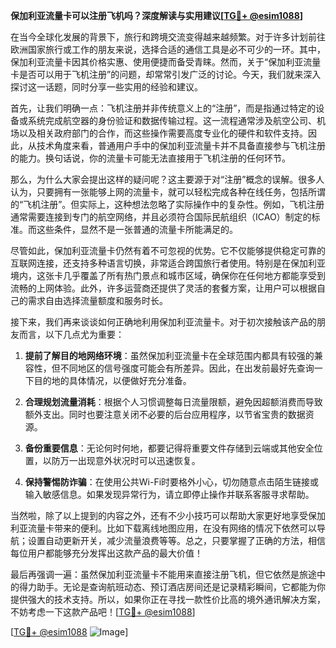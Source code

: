 **保加利亚流量卡可以注册飞机吗？深度解读与实用建议[[TG💪+ @esim1088](https://t.me/s/esim1088)]**

在当今全球化发展的背景下，旅行和跨境交流变得越来越频繁。对于许多计划前往欧洲国家旅行或工作的朋友来说，选择合适的通信工具是必不可少的一环。其中，保加利亚流量卡因其价格实惠、使用便捷而备受青睐。然而，关于“保加利亚流量卡是否可以用于飞机注册”的问题，却常常引发广泛的讨论。今天，我们就来深入探讨这一话题，同时分享一些实用的经验和建议。

首先，让我们明确一点：飞机注册并非传统意义上的“注册”，而是指通过特定的设备或系统完成航空器的身份验证和数据传输过程。这一流程通常涉及航空公司、机场以及相关政府部门的合作，而这些操作需要高度专业化的硬件和软件支持。因此，从技术角度来看，普通用户手中的保加利亚流量卡并不具备直接参与飞机注册的能力。换句话说，你的流量卡可能无法直接用于飞机注册的任何环节。

那么，为什么大家会提出这样的疑问呢？这主要源于对“注册”概念的误解。很多人认为，只要拥有一张能够上网的流量卡，就可以轻松完成各种在线任务，包括所谓的“飞机注册”。但实际上，这种想法忽略了实际操作中的复杂性。例如，飞机注册通常需要连接到专门的航空网络，并且必须符合国际民航组织（ICAO）制定的标准。而这些条件，显然不是一张普通的流量卡所能满足的。

尽管如此，保加利亚流量卡仍然有着不可忽视的优势。它不仅能够提供稳定可靠的互联网连接，还支持多种语言切换，非常适合跨国旅行者使用。特别是在保加利亚境内，这张卡几乎覆盖了所有热门景点和城市区域，确保你在任何地方都能享受到流畅的上网体验。此外，许多运营商还提供了灵活的套餐方案，让用户可以根据自己的需求自由选择流量额度和服务时长。

接下来，我们再来谈谈如何正确地利用保加利亚流量卡。对于初次接触该产品的朋友而言，以下几点尤为重要：

1. **提前了解目的地网络环境**：虽然保加利亚流量卡在全球范围内都具有较强的兼容性，但不同地区的信号强度可能会有所差异。因此，在出发前最好先查询一下目的地的具体情况，以便做好充分准备。

2. **合理规划流量消耗**：根据个人习惯调整每日流量限额，避免因超额消费而导致额外支出。同时也要注意关闭不必要的后台应用程序，以节省宝贵的数据资源。

3. **备份重要信息**：无论何时何地，都要记得将重要文件存储到云端或其他安全位置，以防万一出现意外状况时可以迅速恢复。

4. **保持警惕防诈骗**：在使用公共Wi-Fi时要格外小心，切勿随意点击陌生链接或输入敏感信息。如果发现异常行为，请立即停止操作并联系客服寻求帮助。

当然啦，除了以上提到的内容之外，还有不少小技巧可以帮助大家更好地享受保加利亚流量卡带来的便利。比如下载离线地图应用，在没有网络的情况下依然可以导航；设置自动更新开关，减少流量浪费等等。总之，只要掌握了正确的方法，相信每位用户都能够充分发挥出这款产品的最大价值！

最后再强调一遍：虽然保加利亚流量卡不能用来直接注册飞机，但它依然是旅途中的得力助手。无论是查询航班动态、预订酒店房间还是记录精彩瞬间，它都能为你提供强大的技术支持。所以，如果你正在寻找一款性价比高的境外通讯解决方案，不妨考虑一下这款产品吧！[[TG💪+ @esim1088](https://t.me/s/esim1088)]

[[TG💪+ @esim1088](https://t.me/s/esim1088) ![Image](https://i.postimg.cc/4NQfJmqS/Snipaste-2025-05-13-00-14-12.png)]